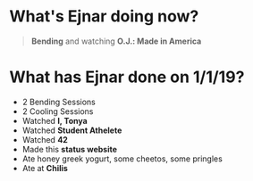 # What's Ejnar doing now?
> __Bending__ and watching __O.J.: Made in America__

# What has Ejnar done on 1/1/19?
* 2 Bending Sessions
* 2 Cooling Sessions
* Watched __I, Tonya__
* Watched __Student Athelete__
* Watched __42__
* Made this __status website__
* Ate honey greek yogurt, some cheetos, some pringles
* Ate at __Chilis__
